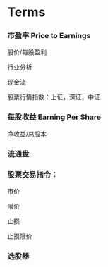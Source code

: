# Terms

### 市盈率 Price to Earnings

股价/每股盈利

行业分析

现金流

股票行情指数：上证，深证，中证 

### 每股收益 Earning Per Share

净收益/总股本

### 流通盘

### 股票交易指令： 

市价

限价

止损

止损限价

### 选股器

